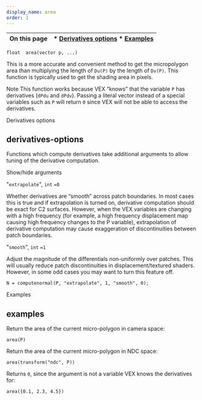 ```yaml
---
display_name: area
order: 1
---
```

| On this page | * [Derivatives options](#derivatives-options) * [Examples](#examples) |
| --- | --- |

`float  area(vector p, ...)`

This is a more accurate and convenient method to get the micropolygon area
than multiplying the length of `Du(P)` by the length of `Dv(P)`.
This function is typically used to get the shading area in pixels.

Note
This function works because VEX “knows” that the variable `P`
has derivatives (`dPdu` and `dPdv`). Passing a literal vector
instead of a special variables such as `P` will return `0` since
VEX will not be able to access the derivatives.

Derivatives options

## derivatives-options

Functions which compute derivatives take additional arguments to
allow tuning of the derivative computation.

Show/hide arguments

"`extrapolate`",
`int`
`=0`

Whether derivatives are
“smooth” across patch boundaries. In most cases this is true and if
extrapolation is turned on, derivative computation should be exact
for C2 surfaces. However, when the VEX variables are changing with a
high frequency (for example, a high frequency displacement map
causing high frequency changes to the P variable), extrapolation of
derivative computation may cause exaggeration of discontinuities
between patch boundaries.

"`smooth`",
`int`
`=1`

Adjust the magnitude of the
differentials non-uniformly over patches. This will usually reduce
patch discontinuities in displacement/textured shaders. However, in
some odd cases you may want to turn this feature off.

```vex
N = computenormal(P, "extrapolate", 1, "smooth", 0);

```

Examples

## examples

Return the area of the current micro-polygon in camera space:

```vex
area(P)

```

Return the area of the current micro-polygon in NDC space:

```vex
area(transform("ndc", P))

```

Returns `0`, since the argument is not a variable VEX knows the derivatives for:

```vex
area({0.1, 2.3, 4.5})

```
